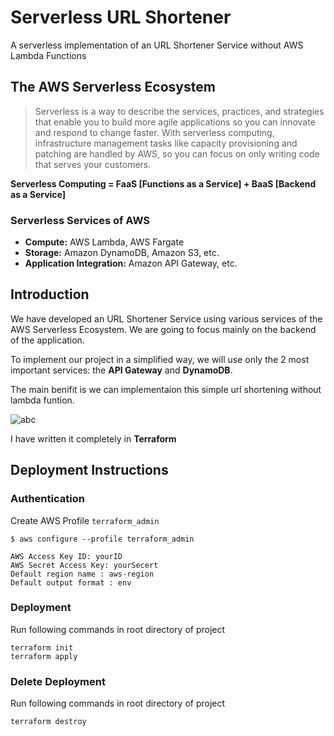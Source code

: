 # **Serverless URL Shortener**

A serverless implementation of an URL Shortener Service without AWS Lambda Functions

## The AWS Serverless Ecosystem

> Serverless is a way to describe the services, practices, and strategies that enable you to build more agile applications so you can innovate and respond to change faster. With serverless computing, infrastructure management tasks like capacity provisioning and patching are handled by AWS, so you can focus on only writing code that serves your customers.

**Serverless Computing = FaaS [Functions as a Service] + BaaS [Backend as a Service]**

### Serverless Services of AWS

* **Compute:** AWS Lambda, AWS Fargate
* **Storage:** Amazon DynamoDB, Amazon S3, etc.
* **Application Integration:** Amazon API Gateway, etc.

## **Introduction**

We have developed an URL Shortener Service using various services of the AWS Serverless Ecosystem. We are going to focus mainly on the backend of the application.

To implement our project in a simplified way, we will use only the 2 most important services: the **API Gateway** and **DynamoDB**.

The main benifit is we can implementaion this simple url shortening without lambda funtion.

![abc](https://dashbird.io/wp-content/uploads/2020/10/api-gateway-proxy-database-architecture-diagram-1.gif)

I have written it completely in **Terraform**

## Deployment Instructions

### Authentication

Create AWS Profile `terraform_admin`

```
$ aws configure --profile terraform_admin

AWS Access Key ID: yourID
AWS Secret Access Key: yourSecert
Default region name : aws-region
Default output format : env
```

### Deployment

Run following commands in root directory of project

```
terraform init
terraform apply
```

### Delete Deployment

Run following commands in root directory of project

```
terraform destroy
```

